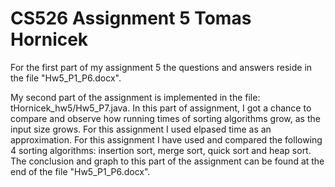 # CS526 Assignment 5 Tomas Hornicek

For the first part of my assignment 5 the questions and answers reside in the file "Hw5_P1_P6.docx".

My second part of the assignment is implemented in the file: tHornicek_hw5/Hw5_P7.java. In this part of assignment, I got a chance to compare and observe how running times of sorting algorithms grow, as the input size grows. For this assignment I used elpased time as an approximation. For this assignment I have used and compared the following 4 sorting algorithms: insertion sort, merge sort, quick sort and heap sort. The conclusion and graph to this part of the assignment can be found at the end of the file "Hw5_P1_P6.docx".